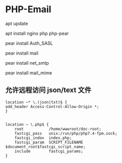 # PHP-Email

apt update

apt install nginx php php-pear

pear install Auth_SASL 

pear install mail

pear install net_smtp

pear install mail_mime

## 允许远程访问 json/text 文件

    location ~* \.(json|txt)$ {
	add_header Access-Control-Allow-Origin *;
    }


    location ~ \.php$ {
        root           /home/wwwroot/doc-root;
        fastcgi_pass   unix:/run/php/php7.4-fpm.sock;
        fastcgi_index  index.php;
        fastcgi_param  SCRIPT_FILENAME  $document_root$fastcgi_script_name;
        include        fastcgi_params;
    }
